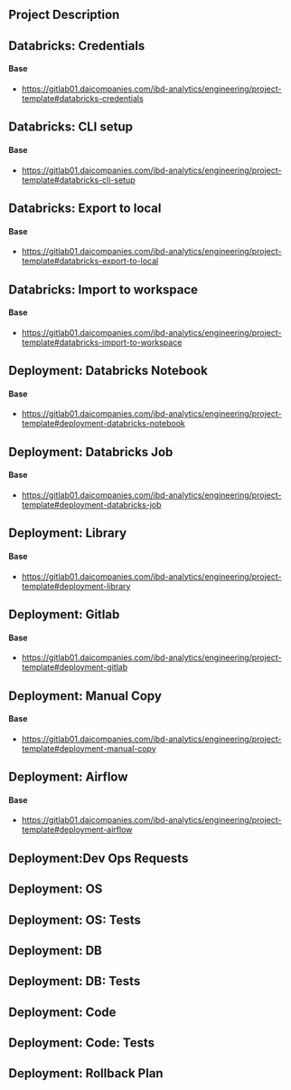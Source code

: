 


Project Description
-----------------------------------




Databricks: Credentials
--------------------------------------------------
#### Base
- https://gitlab01.daicompanies.com/ibd-analytics/engineering/project-template#databricks-credentials





Databricks: CLI setup
--------------------------------------------------
#### Base
- https://gitlab01.daicompanies.com/ibd-analytics/engineering/project-template#databricks-cli-setup




Databricks: Export to local
--------------------------------------------------
#### Base
- https://gitlab01.daicompanies.com/ibd-analytics/engineering/project-template#databricks-export-to-local




Databricks: Import to workspace
--------------------------------------------------
#### Base
- https://gitlab01.daicompanies.com/ibd-analytics/engineering/project-template#databricks-import-to-workspace





Deployment: Databricks Notebook
-----------------------------------
#### Base
- https://gitlab01.daicompanies.com/ibd-analytics/engineering/project-template#deployment-databricks-notebook





Deployment: Databricks Job
-----------------------------------
#### Base
- https://gitlab01.daicompanies.com/ibd-analytics/engineering/project-template#deployment-databricks-job






Deployment: Library
-----------------------------------
#### Base
- https://gitlab01.daicompanies.com/ibd-analytics/engineering/project-template#deployment-library





Deployment: Gitlab
-----------------------------------
#### Base
- https://gitlab01.daicompanies.com/ibd-analytics/engineering/project-template#deployment-gitlab




Deployment: Manual Copy
-----------------------------------
#### Base
- https://gitlab01.daicompanies.com/ibd-analytics/engineering/project-template#deployment-manual-copy




Deployment: Airflow
-----------------------------------
#### Base
- https://gitlab01.daicompanies.com/ibd-analytics/engineering/project-template#deployment-airflow





Deployment:Dev Ops Requests
-----------------------------------





Deployment: OS
-----------------------------------





Deployment: OS: Tests
-----------------------------------








Deployment: DB
-----------------------------------







Deployment: DB: Tests
-----------------------------------





Deployment: Code
-----------------------------------





Deployment: Code: Tests
-----------------------------------





Deployment: Rollback Plan
-----------------------------------





